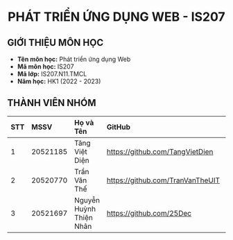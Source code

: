 <h1 align="center"><b>PHÁT TRIỂN ỨNG DỤNG WEB - IS207</b></h1>

## GIỚI THIỆU MÔN HỌC

- **Tên môn học:** Phát triển ứng dụng Web
- **Mã môn học:** IS207
- **Mã lớp:** IS207.N11.TMCL
- **Năm học:** HK1 (2022 - 2023)

## THÀNH VIÊN NHÓM

| STT | MSSV     | Họ và Tên               | GitHub                           | Email                  |
| :-- | :------- | :---------------------- | :------------------------------- | :--------------------- |
| 1   | 20521185 | Tăng Việt Diện          | https://github.com/TangVietDien  | 20521185@gm.uit.edu.vn |
| 2   | 20520770 | Trần Văn Thế            | https://github.com/TranVanTheUIT | 20520770@gm.uit.edu.vn |
| 3   | 20521697 | Nguyễn Huỳnh Thiện Nhân | https://github.com/25Dec         | 20521697@gm.uit.edu.vn |

